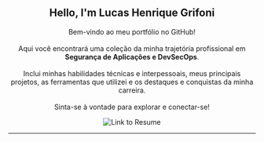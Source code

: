 <!-- 🎯 Introduction with link to RESUME.md -->

<h2 align="center">Hello, I'm Lucas Henrique Grifoni</h2>

<p align="center">
  Bem-vindo ao meu portfólio no GitHub! <br><br>
  Aqui você encontrará uma coleção da minha trajetória profissional em <strong>Segurança de Aplicações e DevSecOps</strong>. <br><br>
  Inclui minhas habilidades técnicas e interpessoais, meus principais projetos, as ferramentas que utilizei e os destaques e conquistas da minha carreira. <br><br>
  Sinta-se à vontade para explorar e conectar-se!
</p>

<p align="center">
  <a href="./RESUME.md" style="text-decoration: none;">
    <img src="https://img.shields.io/badge/📄 View Portfolio-0077b5?style=for-the-badge&logo=readme&logoColor=white" alt="Link to Resume" />
  </a>
</p>

---
